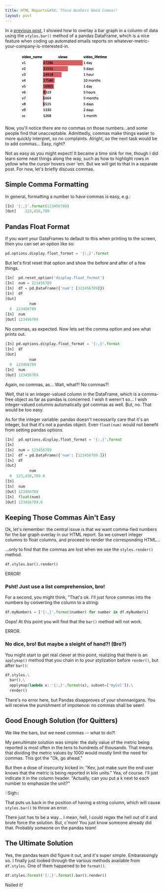 ```yaml
---
title: HTML Reports&#58; Those Numbers Need Commas!
layout: post
---
```


In a [previous post](https://krbnite.github.io/pretty-tables-in-pythonic-emails/), 
I showed how to overlay a bar graph in a column of data using the
`styles.bar()` method of a pandas DataFrame, which is a nice feature when coding up
automated emails reports on whatever-metric-your-company-is-interested-in.

<figure>
  <img src="/images/pandas_render_with_bar.png" width="300vw">
</figure>

Now, you'll notice there are no commas on those numbers...and some people find that 
unacceptable.  Admittedly, commas make things easier to more quickly interpret, so
no complaints.  Alright, so the next task would be to add commas... Easy, right?

Not as easy as you might expect! It became a time sink for me, though I did learn
some neat things along the way, such as how to highlight rows in yellow whe the cursor
hovers over 'em. But we will get to that in a separate post.  For now, let's briefly discuss
commas.

## Simple Comma Formatting
In general, formatting a number to have commas is easy, e.g.:
```python
[In] '{:,}'.format(123456789)
[Out]    123,456,789
```

## Pandas Float Format
If you want your DataFrames to default to this when printing to the screen, then you can set an option like so:
```python
pd.options.display.float_format = '{:,}'.format
```

But let's first reset that option and show the before and after of a few things.
```python
[In]  pd.reset_option('display.float_format')
[In]  num = 123456789
[In]  df = pd.DataFrame({'num': [123456789]})
[In]  df
[Out]   
           num
  0  123456789
[In]  num
[Out] 123456789
```

No commas, as expected.  Now lets set the comma option and see what prints out.

```python
[In] pd.options.display.float_format = '{:,}'.format
[In]  df
[Out]   
           num
  0  123456789
[In]  num
[Out] 123456789
```

Again, no commas, as... Wait, what?!  No commas?!  

Well, that is an integer-valued column in the DataFrame, which is a comma-free object  as far as 
pandas is concerned. I wish it weren't so... I wish integer-valued columns automatically got commas as 
well.  But, no. That would be too easy. 

As for the integer variable: pandas doesn't necessarily care that it's an integer, but that it's
not a pandas object.  Even `float(num)` would not benefit from setting pandas options.

```python
[In]  pd.options.display.float_format = '{:,}'.format
[In]
[In]  num = 123456789
[In]  df = pd.DataFrame({'num': [123456789.]})
[In]  df
[Out]   
           num
  0  123,456,789.0
[In]
[In]  num
[Out] 123456789
[In]  float(num)
[Out] 123456789.0
```

## Keeping Those Commas Ain't Easy
Ok, let's remember: the central issue is that we want comma-fied numbers for the bar graph overlay
in our HTML report.  So we convert integer columns to float columns, and proceed to render the 
corresponding HTML...

...only to find that the commas are lost when we use the `styles.render()` method.

```python
df.styles.bar().render()
```
ERROR!

### Psht! Just use a list comprehension, bro!
For a second, you might think, "That's ok. I'll just force commas into the numbers by converting the
column to a string:
```python
df.myNumbers = ['{:,}'.format(number) for number in df.myNumbers]
```

Oops! At this point you will find that the `bar()` method will not work.

ERROR.

### No dice, bro! But maybe a sleight of hand?! (Bro?)
You might start to get real clever at this point, realizing that there is an 
`applymap()` method that you chain in to your stylization before `render()`,
but after `bar()`:
```python
df.styles.\
  bar().\
  applymap(lambda x: '{:,}'.format(x), subset=['myCol']).\
  render()
```

There's no error here, but Pandas disapproves of your shennanigans. You will receive
the punishment of impotence: no commas shall be seen!


## Good Enough Solution (for Quitters)
We like the bars, but we need commas -- what to do?!

My penultimate solution was simple: the daily value of the metric being reported is most often in the tens
to hundreds of thousands. That means that dividing the metric values by 1000 would mostly limit
the need for commas. This got the "Ok, go ahead." 

But then a dose of insecurity kicked in: "Kev, just make sure the end user knows that the metric is 
being reported in kilo units."  Yea, of course. I'll just indicate it in the column header. "Actually, can you 
put a k next to each number to emphasize the unit?"

::Sigh:: 

That puts us back in the position
of having a string column, which will cause `styles.bar()` to throw an error.

There just has to be a way... I mean, hell, I could regex the hell out of it and brute force
the solution.  But, c'mon!  You just know someone already did that.  Probably someone on the
pandas team!

## The Ultimate Solution
Yes, the pandas team did figure it out, and it's super simple.  Embarassingly so. I finally just
looked through the various methods available from `df.styles`.  One of them happened to 
be `format()`.  

```python
df.styles.format('{:,}'.format).bar().render()
```

Nailed it! 

